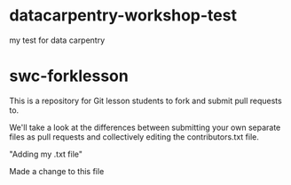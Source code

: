 # datacarpentry-workshop-test
my test for data carpentry

# swc-forklesson
This is a repository for Git lesson students to fork and submit pull requests to.

We'll take a look at the differences between submitting your own separate files as pull requests and collectively editing the contributors.txt file.

"Adding my .txt file"

Made a change to this file 
